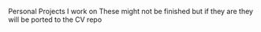 Personal Projects I work on
These might not be finished but if they are they will be ported to the CV repo
